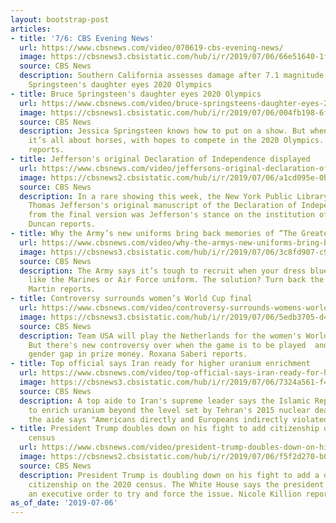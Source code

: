 ```yaml
---
layout: bootstrap-post
articles:
- title: '7/6: CBS Evening News'
  url: https://www.cbsnews.com/video/070619-cbs-evening-news/
  image: https://cbsnews3.cbsistatic.com/hub/i/r/2019/07/06/66e51640-1fef-4863-851c-90ee636da782/thumbnail/1200x630/e5ff504baf01d8397415e569ace5f8d9/0706-en-full-1886800-640x360.jpg
  source: CBS News
  description: Southern California assesses damage after 7.1 magnitude quake;  Bruce
    Springsteen's daughter eyes 2020 Olympics
- title: Bruce Springsteen's daughter eyes 2020 Olympics
  url: https://www.cbsnews.com/video/bruce-springsteens-daughter-eyes-2020-olympics/
  image: https://cbsnews1.cbsistatic.com/hub/i/r/2019/07/06/004fb198-6f2f-4e70-945a-a755aca90f74/thumbnail/1200x630/f9ee3cbf5998d2cbb7c4d2ade80fef5d/0706-en-springsteen-battiste-1886789-640x360.jpg
  source: CBS News
  description: Jessica Springsteen knows how to put on a show. But when she performs,
    it’s all about horses, with hopes to compete in the 2020 Olympics. Nikki Battiste
    reports.
- title: Jefferson's original Declaration of Independence displayed
  url: https://www.cbsnews.com/video/jeffersons-original-declaration-of-independence-displayed/
  image: https://cbsnews2.cbsistatic.com/hub/i/r/2019/07/06/a1cd095e-0b23-4d82-8a6a-97ede6b72ed0/thumbnail/1200x630/05ff64bfab11101f3505067496ca50b2/0706-en-independence-duncan-1886784-640x360.jpg
  source: CBS News
  description: In a rare showing this week, the New York Public Library displayed
    Thomas Jefferson's original manuscript of the Declaration of Independence. Omitted
    from the final version was Jefferson's stance on the institution of slavery. Jericka
    Duncan reports.
- title: Why the Army’s new uniforms bring back memories of “The Greatest Generation”
  url: https://www.cbsnews.com/video/why-the-armys-new-uniforms-bring-back-memories-of-the-greatest-generation/
  image: https://cbsnews3.cbsistatic.com/hub/i/r/2019/07/06/3c8fd907-c9c5-432e-b7ac-fd0c1b7daacc/thumbnail/1200x630/55d1fb1e383e8ffceaff37805f54198d/0706-en-uniform-martin-1886779-640x360.jpg
  source: CBS News
  description: The Army says it’s tough to recruit when your dress blues look a lot
    like the Marines or Air Force uniform. The solution? Turn back the clock. David
    Martin reports.
- title: Controversy surrounds women’s World Cup final
  url: https://www.cbsnews.com/video/controversy-surrounds-womens-world-cup-final/
  image: https://cbsnews3.cbsistatic.com/hub/i/r/2019/07/06/5edb3705-d4a0-41af-a195-f8689694e7c5/thumbnail/1200x630/fbe3b80e973539c6267cd9ec4369282e/0706-en-soccer-saberi-1886772-640x360.jpg
  source: CBS News
  description: Team USA will play the Netherlands for the women's World Cup championship.
    But there's new controversy over when the game is to be played  and the growing
    gender gap in prize money. Roxana Saberi reports.
- title: Top official says Iran ready for higher uranium enrichment
  url: https://www.cbsnews.com/video/top-official-says-iran-ready-for-higher-uranium-enrichment/
  image: https://cbsnews3.cbsistatic.com/hub/i/r/2019/07/06/7324a561-f41d-4c13-bafd-f363b8f2cd57/thumbnail/1200x630/ca321c1fc28a08df8ea642b8c983ff72/0706-en-iranintro-iran-1886763-640x360.jpg
  source: CBS News
  description: A top aide to Iran's supreme leader says the Islamic Republic is ready
    to enrich uranium beyond the level set by Tehran's 2015 nuclear deal.In a video,
    the aide says "Americans directly and Europeans indirectly violated the deal."
- title: President Trump doubles down on his fight to add citizenship question to
    census
  url: https://www.cbsnews.com/video/president-trump-doubles-down-on-his-fight-to-add-citizenship-question-to-census/
  image: https://cbsnews2.cbsistatic.com/hub/i/r/2019/07/06/f5f2d270-b0fc-4d6d-9c47-043746f81a7f/thumbnail/1200x630/e00e36d5cf846b9bdbb657b34459ce22/0706-en-trumpcensus-killion-1886758-640x360.jpg
  source: CBS News
  description: President Trump is doubling down on his fight to add a question about
    citizenship on the 2020 census. The White House says the president is now considering
    an executive order to try and force the issue. Nicole Killion reports.
as_of_date: '2019-07-06'
---
```


